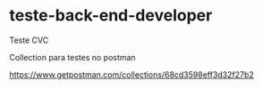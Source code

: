 # teste-back-end-developer
Teste CVC

Collection para testes no postman

https://www.getpostman.com/collections/68cd3598eff3d32f27b2
